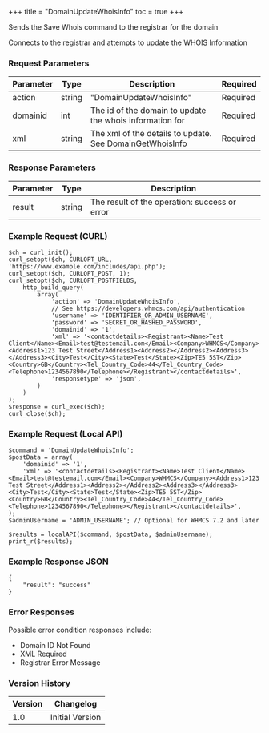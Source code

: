+++
title = "DomainUpdateWhoisInfo"
toc = true
+++

Sends the Save Whois command to the registrar for the domain

Connects to the registrar and attempts to update the WHOIS Information

### Request Parameters

| Parameter | Type | Description | Required |
| --------- | ---- | ----------- | -------- |
| action | string | "DomainUpdateWhoisInfo" | Required |
| domainid | int | The id of the domain to update the whois information for | Required |
| xml | string | The xml of the details to update. See DomainGetWhoisInfo | Required |

### Response Parameters

| Parameter | Type | Description |
| --------- | ---- | ----------- |
| result | string | The result of the operation: success or error |


### Example Request (CURL)

```
$ch = curl_init();
curl_setopt($ch, CURLOPT_URL, 'https://www.example.com/includes/api.php');
curl_setopt($ch, CURLOPT_POST, 1);
curl_setopt($ch, CURLOPT_POSTFIELDS,
    http_build_query(
        array(
            'action' => 'DomainUpdateWhoisInfo',
            // See https://developers.whmcs.com/api/authentication
            'username' => 'IDENTIFIER_OR_ADMIN_USERNAME',
            'password' => 'SECRET_OR_HASHED_PASSWORD',
            'domainid' => '1',
            'xml' => '<contactdetails><Registrant><Name>Test Client</Name><Email>test@testemail.com</Email><Company>WHMCS</Company><Address1>123 Test Street</Address1><Address2></Address2><Address3></Address3><City>Test</City><State>Test</State><Zip>TE5 5ST</Zip><Country>GB</Country><Tel_Country_Code>44</Tel_Country_Code><Telephone>1234567890</Telephone></Registrant></contactdetails>',
            'responsetype' => 'json',
        )
    )
);
$response = curl_exec($ch);
curl_close($ch);
```


### Example Request (Local API)

```
$command = 'DomainUpdateWhoisInfo';
$postData = array(
    'domainid' => '1',
    'xml' => '<contactdetails><Registrant><Name>Test Client</Name><Email>test@testemail.com</Email><Company>WHMCS</Company><Address1>123 Test Street</Address1><Address2></Address2><Address3></Address3><City>Test</City><State>Test</State><Zip>TE5 5ST</Zip><Country>GB</Country><Tel_Country_Code>44</Tel_Country_Code><Telephone>1234567890</Telephone></Registrant></contactdetails>',
);
$adminUsername = 'ADMIN_USERNAME'; // Optional for WHMCS 7.2 and later

$results = localAPI($command, $postData, $adminUsername);
print_r($results);
```


### Example Response JSON

```
{
    "result": "success"
}
```


### Error Responses

Possible error condition responses include:

* Domain ID Not Found
* XML Required
* Registrar Error Message


### Version History

| Version | Changelog |
| ------- | --------- |
| 1.0 | Initial Version |
